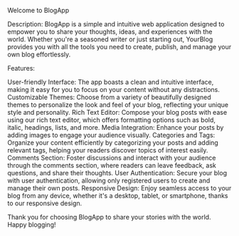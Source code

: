 Welcome to BlogApp

Description:
BlogApp is a simple and intuitive web application designed to empower you to share your thoughts, ideas, and experiences with the world. Whether you're a seasoned writer or just starting out, YourBlog provides you with all the tools you need to create, publish, and manage your own blog effortlessly.

Features:

User-friendly Interface: The app boasts a clean and intuitive interface, making it easy for you to focus on your content without any distractions.
Customizable Themes: Choose from a variety of beautifully designed themes to personalize the look and feel of your blog, reflecting your unique style and personality.
Rich Text Editor: Compose your blog posts with ease using our rich text editor, which offers formatting options such as bold, italic, headings, lists, and more.
Media Integration: Enhance your posts by adding images to engage your audience visually.
Categories and Tags: Organize your content efficiently by categorizing your posts and adding relevant tags, helping your readers discover topics of interest easily.
Comments Section: Foster discussions and interact with your audience through the comments section, where readers can leave feedback, ask questions, and share their thoughts.
User Authentication: Secure your blog with user authentication, allowing only registered users to create and manage their own posts.
Responsive Design: Enjoy seamless access to your blog from any device, whether it's a desktop, tablet, or smartphone, thanks to our responsive design.



Thank you for choosing BlogApp to share your stories with the world. Happy blogging!
